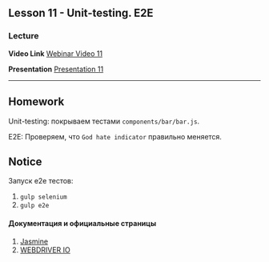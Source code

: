 Lesson 11 - Unit-testing. E2E
----
### Lecture

**Video Link** [Webinar Video 11](https://youtu.be/chsL7QsNvrc) 

**Presentation** [Presentation 11](https://drive.google.com/open?id=0BzUv9TRd65GbUHhTUllWQ0xvaWM)

----
## Homework  

Unit-testing: покрываем тестами `components/bar/bar.js`. 

E2E: Проверяем, что `God hate indicator` правильно меняется.

## Notice

Запуск e2e тестов:

1. `gulp selenium`
2. `gulp e2e`


#### Документация и официальные страницы
1. [Jasmine](http://jasmine.github.io/edge/introduction.html)
2. [WEBDRIVER IO](http://webdriver.io/api.html) 
  
